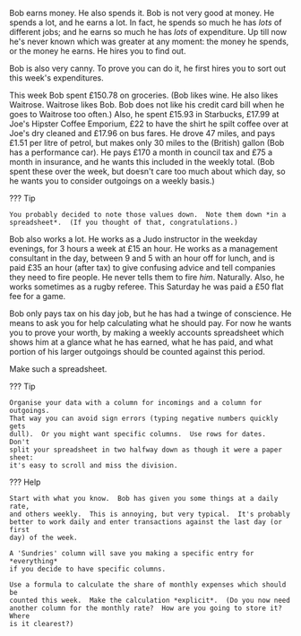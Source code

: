 Bob earns money.  He also spends it.  Bob is not very good at money.  He
spends a lot, and he earns a lot.  In fact, he spends so much he has *lots*
of different jobs; and he earns so much he has *lots* of expenditure.  Up
till now he's never known which was greater at any moment: the money he
spends, or the money he earns.  He hires you to find out.

Bob is also very canny.  To prove you can do it, he first hires you to sort
out this week's expenditures.

This week Bob spent £150.78 on groceries.  (Bob likes wine.  He also likes
Waitrose.  Waitrose likes Bob.  Bob does not like his credit card bill when
he goes to Waitrose too often.)   Also, he spent £15.93 in Starbucks, £17.99
at Joe's Hipster Coffee Emporium, £22 to have the shirt he spilt coffee over
at Joe's dry cleaned and £17.96 on bus fares.  He drove 47 miles, and pays
£1.51 per litre of petrol, but makes only 30 miles to the (British) gallon
(Bob has a performance car).  He pays £170 a month in council tax and £75 a
month in insurance, and he wants this included in the weekly total.  (Bob
spent these over the week, but doesn't care too much about which day, so he
wants you to consider outgoings on a weekly basis.)

??? Tip

    You probably decided to note those values down.  Note them down *in a
    spreadsheet*.  (If you thought of that, congratulations.)

Bob also works a lot. He works as a Judo instructor in the weekday evenings,
for 3 hours a week at £15 an hour. He works as a management consultant in the
day, between 9 and 5 with an hour off for lunch, and is paid £35 an hour
(after tax) to give confusing advice and tell companies they need to fire
people. He never tells them to fire *him*. Naturally. Also, he works sometimes
as a rugby referee. This Saturday he was paid a £50 flat fee for a game.

Bob only pays tax on his day job, but he has had a twinge of conscience.
He means to ask you for help calculating what he should pay.  For now he
wants you to prove your worth, by making a weekly accounts spreadsheet which
shows him at a glance what he has earned, what he has paid, and what portion
of his larger outgoings should be counted against this period.

Make such a spreadsheet.

??? Tip

    Organise your data with a column for incomings and a column for outgoings.
    That way you can avoid sign errors (typing negative numbers quickly gets
    dull).  Or you might want specific columns.  Use rows for dates.  Don't
    split your spreadsheet in two halfway down as though it were a paper sheet:
    it's easy to scroll and miss the division.
    
??? Help

    Start with what you know.  Bob has given you some things at a daily rate,
    and others weekly.  This is annoying, but very typical.  It's probably
    better to work daily and enter transactions against the last day (or first
    day) of the week.
    
    A 'Sundries' column will save you making a specific entry for *everything*
    if you decide to have specific columns.
    
    Use a formula to calculate the share of monthly expenses which should be
    counted this week.  Make the calculation *explicit*.  (Do you now need
    another column for the monthly rate?  How are you going to store it?  Where
    is it clearest?)
